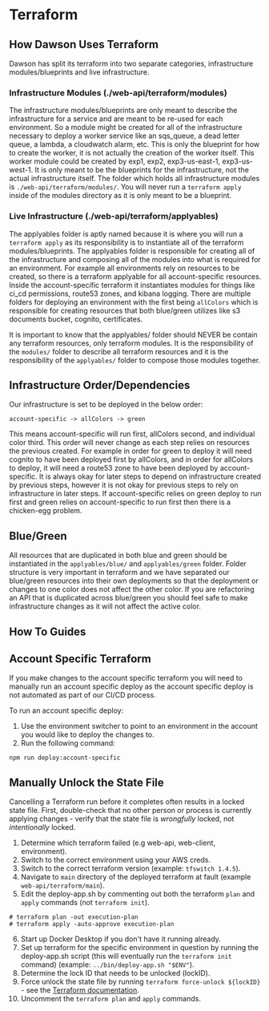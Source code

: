 # Terraform

## How Dawson Uses Terraform
Dawson has split its terraform into two separate categories, infrastructure modules/blueprints and live infrastructure. 

### Infrastructure Modules (./web-api/terraform/modules)
The infrastructure modules/blueprints are only meant to describe the infrastructure for a service and are meant to be re-used for each environment. So a module might be created for all of the infrastructure necessary to deploy a worker service like an sqs_queue, a dead letter queue, a lambda, a cloudwatch alarm, etc. This is only the blueprint for how to create the worker, it is not actually the creation of the worker itself. This worker module could be created by exp1, exp2, exp3-us-east-1, exp3-us-west-1. It is only meant to be the blueprints for the infrastructure, not the actual infrastructure itself. The folder which holds all infrastructure modules is `./web-api/terraform/modules/`. You will never run a `terraform apply` inside of the modules directory as it is only meant to be a blueprint.

### Live Infrastructure (./web-api/terraform/applyables)
The applyables folder is aptly named because it is where you will run a `terraform apply` as its responsibility is to instantiate all of the terraform modules/blueprints. The applyables folder is responsible for creating all of the infrastructure and composing all of the modules into what is required for an environment. For example all environments rely on resources to be created, so there is a terraform applyable for all account-specific resources. Inside the account-specific terraform it instantiates modules for things like ci_cd permissions, route53 zones, and kibana logging. There are multiple folders for deploying an environment with the first being `allColors` which is responsible for creating resources that both blue/green utilizes like s3 documents bucket, cognito, certificates. 

It is important to know that the applyables/ folder should NEVER be contain any terraform resources, only terraform modules. It is the responsibility of the `modules/` folder to describe all terraform resources and it is the responsibility of the `applyables/` folder to compose those modules together.

## Infrastructure Order/Dependencies
Our infrastructure is set to be deployed in the below order:

`account-specific -> allColors -> green`

This means account-specific will run first, allColors second, and individual color third. This order will never change as each step relies on resources the previous created. For example in order for green to deploy it will need cognito to have been deployed first by allColors, and in order for allColors to deploy, it will need a route53 zone to have been deployed by account-specific. It is always okay for later steps to depend on infrastructure created by previous steps, however it is not okay for previous steps to rely on infrastructure in later steps. If account-specific relies on green deploy to run first and green relies on account-specific to run first then there is a chicken-egg problem.

## Blue/Green

All resources that are duplicated in both blue and green should be instantiated in the `applyables/blue/` and `applyables/green` folder. Folder structure is very important in terraform and we have separated our blue/green resources into their own deployments so that the deployment or changes to one color does not affect the other color. If you are refactoring an API that is duplicated across blue/green you should feel safe to make infrastructure changes as it will not affect the active color.

## How To Guides

## Account Specific Terraform
If you make changes to the account specific terraform you will need to manually run an account specific deploy as the account specific deploy is not automated as part of our CI/CD process.

To run an account specific deploy:
1. Use the environment switcher to point to an environment in the account you would like to deploy the changes to.
2. Run the following command:
```
npm run deploy:account-specific
```

## Manually Unlock the State File

Cancelling a Terraform run before it completes often results in a locked state file. First, double-check that no other person or process is currently applying changes - verify that the state file is _wrongfully_ locked, not _intentionally_ locked.

1. Determine which terraform failed (e.g web-api, web-client, environment).
2. Switch to the correct environment using your AWS creds.
3. Switch to the correct terraform version (example: `tfswitch 1.4.5`).
4. Navigate to `main` directory of the deployed terraform at fault (example `web-api/terraform/main`).
5. Edit the deploy-app.sh by commenting out both the terraform `plan` and `apply` commands (not `terraform init`).
```
# terraform plan -out execution-plan
# terraform apply -auto-approve execution-plan
```
6. Start up Docker Desktop if you don't have it running already.
7. Set up terraform for the specific environment in question by running the deploy-app.sh script (this will eventually run the `terraform init` command)  (example: `../bin/deploy-app.sh "$ENV"`). 
8. Determine the lock ID that needs to be unlocked (lockID).
9. Force unlock the state file by running `terraform force-unlock ${lockID}` - see the [Terraform documentation](https://www.terraform.io/cli/commands/force-unlock).
10. Uncomment the `terraform plan` and `apply` commands.